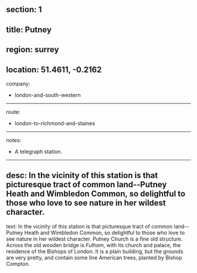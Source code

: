 section: 1
----
title: Putney
----
region: surrey
----
location: 51.4611, -0.2162
----
company:
- london-and-south-western
----
route:
- london-to-richmond-and-staines
----
notes:
- A telegraph station.
----
desc: In the vicinity of this station is that picturesque tract of common land--Putney Heath and Wimbledon Common, so delightful to those who love to see nature in her wildest character.
----
text: In the vicinity of this station is that picturesque tract of common land--Putney Heath and Wimbledon Common, so delightful to those who love to see nature in her wildest character. Putney Church is a fine old structure. Across the old wooden bridge is *Fulham*, with its church and palace, the residence of the Bishops of London. It is a plain building, but the grounds are very pretty, and contain some line American trees, planted by Bishop Compton.
